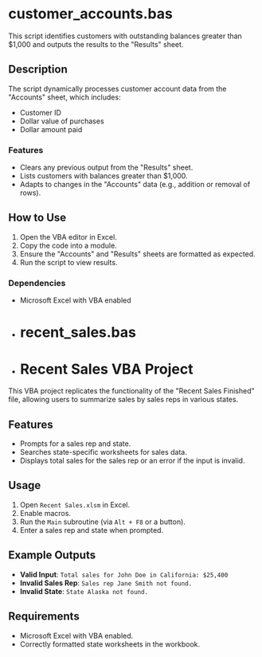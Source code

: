 # customer_accounts.bas 

This script identifies customers with outstanding balances greater than $1,000 and outputs the results to the "Results" sheet.

## Description
The script dynamically processes customer account data from the "Accounts" sheet, which includes:
- Customer ID
- Dollar value of purchases
- Dollar amount paid

### Features
- Clears any previous output from the "Results" sheet.
- Lists customers with balances greater than $1,000.
- Adapts to changes in the "Accounts" data (e.g., addition or removal of rows).

## How to Use
1. Open the VBA editor in Excel.
2. Copy the code into a module.
3. Ensure the "Accounts" and "Results" sheets are formatted as expected.
4. Run the script to view results.

### Dependencies
- Microsoft Excel with VBA enabled

- # recent_sales.bas
- # Recent Sales VBA Project

This VBA project replicates the functionality of the "Recent Sales Finished" file, allowing users to summarize sales by sales reps in various states.

## Features
- Prompts for a sales rep and state.
- Searches state-specific worksheets for sales data.
- Displays total sales for the sales rep or an error if the input is invalid.

## Usage
1. Open `Recent Sales.xlsm` in Excel.
2. Enable macros.
3. Run the `Main` subroutine (via `Alt + F8` or a button).
4. Enter a sales rep and state when prompted.

## Example Outputs
- **Valid Input**: `Total sales for John Doe in California: $25,400`
- **Invalid Sales Rep**: `Sales rep Jane Smith not found.`
- **Invalid State**: `State Alaska not found.`

## Requirements
- Microsoft Excel with VBA enabled.
- Correctly formatted state worksheets in the workbook.

